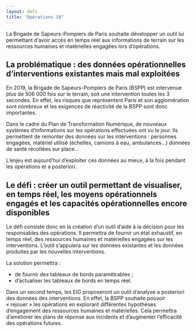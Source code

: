 ```yaml
---
layout: defi
title: "Opérations 18"
---
```


La Brigade de Sapeurs-Pompiers de Paris souhaite développer un outil lui permettant d’avoir accès en temps réel aux informations de terrain sur les ressources humaines et matérielles engagées lors d’opérations. 

## La problématique : des données opérationnelles d’interventions existantes mais mal exploitées

En 2019, la Brigade de Sapeurs-Pompiers de Paris (BSPP) est intervenue plus de 506 000 fois sur le terrain, soit une intervention toutes les 3 secondes. En effet, les risques que représentent Paris et son agglomération sont nombreux et les exigences de réactivité de la BSPP sont donc importantes. 

Dans le cadre du Plan de Transformation Numérique, de nouveaux systèmes d’informations sur les opérations effectuées ont vu le jour. Ils  permettent  de remonter des données sur les interventions : personnes engagées, matériel utilisé (échelles, camions à eau, ambulances…) données de santé récoltées sur place… 

L’enjeu est aujourd’hui  d’exploiter ces données au mieux, à la fois pendant les opérations et a posteriori.

## Le défi : créer un outil permettant de visualiser, en temps réel, les moyens opérationnels engagés et les capacités opérationnelles encore disponibles

Le défi consiste donc en la création d’un outil d’aide à la décision pour les responsables des opérations. Il permettra de fournir un état exhaustif, en temps réel, des ressources humaines et matérielles engagées sur les interventions. L’outil s’appuiera sur les données existantes et les données produites par les nouvelles interventions. 

La solution permettra : 
- de fournir des tableaux de bords paramétrables ;
- d’actualiser les tableaux de bords en temps réel.

Dans un second temps, les EIG proposeront un outil d’analyse a posteriori des données des interventions. En effet, la BSPP souhaite pouvoir « rejouer » les opérations en explorant différentes hypothèses d’engagement des ressources humaines et matérielles. Cela permettra d’améliorer les plans de réponse aux incidents et d’augmenter l’efficacité des opérations futures.
